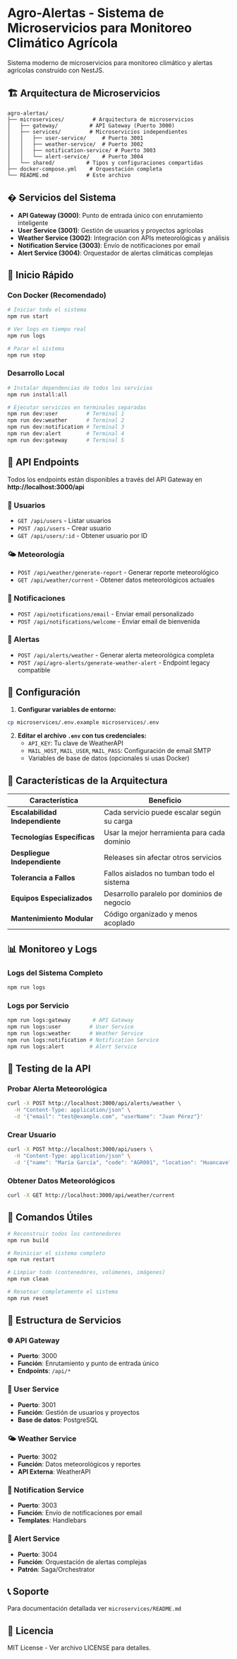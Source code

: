 # Agro-Alertas - Sistema de Microservicios para Monitoreo Climático Agrícola

Sistema moderno de microservicios para monitoreo climático y alertas agrícolas construido con NestJS.

## 🏗️ Arquitectura de Microservicios

```
agro-alertas/
├── microservices/         # Arquitectura de microservicios
│   ├── gateway/          # API Gateway (Puerto 3000)
│   ├── services/         # Microservicios independientes
│   │   ├── user-service/     # Puerto 3001
│   │   ├── weather-service/  # Puerto 3002
│   │   ├── notification-service/ # Puerto 3003
│   │   └── alert-service/    # Puerto 3004
│   └── shared/          # Tipos y configuraciones compartidas
├── docker-compose.yml    # Orquestación completa
└── README.md            # Este archivo
```

## � Servicios del Sistema

- **API Gateway (3000)**: Punto de entrada único con enrutamiento inteligente
- **User Service (3001)**: Gestión de usuarios y proyectos agrícolas
- **Weather Service (3002)**: Integración con APIs meteorológicas y análisis
- **Notification Service (3003)**: Envío de notificaciones por email
- **Alert Service (3004)**: Orquestador de alertas climáticas complejas

## 🚀 Inicio Rápido

### Con Docker (Recomendado)

```bash
# Iniciar todo el sistema
npm run start

# Ver logs en tiempo real
npm run logs

# Parar el sistema
npm run stop
```

### Desarrollo Local

```bash
# Instalar dependencias de todos los servicios
npm run install:all

# Ejecutar servicios en terminales separadas
npm run dev:user         # Terminal 1
npm run dev:weather      # Terminal 2
npm run dev:notification # Terminal 3
npm run dev:alert        # Terminal 4
npm run dev:gateway      # Terminal 5
```

## 📡 API Endpoints

Todos los endpoints están disponibles a través del API Gateway en **http://localhost:3000/api**

### 👥 Usuarios
- `GET /api/users` - Listar usuarios
- `POST /api/users` - Crear usuario
- `GET /api/users/:id` - Obtener usuario por ID

### 🌤️ Meteorología
- `POST /api/weather/generate-report` - Generar reporte meteorológico
- `GET /api/weather/current` - Obtener datos meteorológicos actuales

### 📧 Notificaciones
- `POST /api/notifications/email` - Enviar email personalizado
- `POST /api/notifications/welcome` - Enviar email de bienvenida

### 🚨 Alertas
- `POST /api/alerts/weather` - Generar alerta meteorológica completa
- `POST /api/agro-alerts/generate-weather-alert` - Endpoint legacy compatible

## 🔧 Configuración

1. **Configurar variables de entorno:**
```bash
cp microservices/.env.example microservices/.env
```

2. **Editar el archivo `.env` con tus credenciales:**
   - `API_KEY`: Tu clave de WeatherAPI
   - `MAIL_HOST`, `MAIL_USER`, `MAIL_PASS`: Configuración de email SMTP
   - Variables de base de datos (opcionales si usas Docker)

## 🌟 Características de la Arquitectura

| Característica | Beneficio |
|----------------|-----------|
| **Escalabilidad Independiente** | Cada servicio puede escalar según su carga |
| **Tecnologías Específicas** | Usar la mejor herramienta para cada dominio |
| **Despliegue Independiente** | Releases sin afectar otros servicios |
| **Tolerancia a Fallos** | Fallos aislados no tumban todo el sistema |
| **Equipos Especializados** | Desarrollo paralelo por dominios de negocio |
| **Mantenimiento Modular** | Código organizado y menos acoplado |

## 📊 Monitoreo y Logs

### Logs del Sistema Completo
```bash
npm run logs
```

### Logs por Servicio
```bash
npm run logs:gateway       # API Gateway
npm run logs:user         # User Service
npm run logs:weather      # Weather Service
npm run logs:notification # Notification Service
npm run logs:alert        # Alert Service
```

## 🧪 Testing de la API

### Probar Alerta Meteorológica
```bash
curl -X POST http://localhost:3000/api/alerts/weather \
  -H "Content-Type: application/json" \
  -d '{"email": "test@example.com", "userName": "Juan Pérez"}'
```

### Crear Usuario
```bash
curl -X POST http://localhost:3000/api/users \
  -H "Content-Type: application/json" \
  -d '{"name": "María García", "code": "AGR001", "location": "Huancavelica", "email": "maria@example.com"}'
```

### Obtener Datos Meteorológicos
```bash
curl -X GET http://localhost:3000/api/weather/current
```

## 🔧 Comandos Útiles

```bash
# Reconstruir todos los contenedores
npm run build

# Reiniciar el sistema completo
npm run restart

# Limpiar todo (contenedores, volúmenes, imágenes)
npm run clean

# Resetear completamente el sistema
npm run reset
```

## 🎯 Estructura de Servicios

### 🌐 API Gateway
- **Puerto**: 3000
- **Función**: Enrutamiento y punto de entrada único
- **Endpoints**: `/api/*`

### 👥 User Service  
- **Puerto**: 3001
- **Función**: Gestión de usuarios y proyectos
- **Base de datos**: PostgreSQL

### 🌤️ Weather Service
- **Puerto**: 3002  
- **Función**: Datos meteorológicos y reportes
- **API Externa**: WeatherAPI

### 📧 Notification Service
- **Puerto**: 3003
- **Función**: Envío de notificaciones por email
- **Templates**: Handlebars

### 🚨 Alert Service
- **Puerto**: 3004
- **Función**: Orquestación de alertas complejas
- **Patrón**: Saga/Orchestrator

## 📞 Soporte

Para documentación detallada ver `microservices/README.md`

## 📄 Licencia

MIT License - Ver archivo LICENSE para detalles.